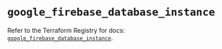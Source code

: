 # `google_firebase_database_instance`

Refer to the Terraform Registry for docs: [`google_firebase_database_instance`](https://registry.terraform.io/providers/hashicorp/google-beta/6.39.0/docs/resources/google_firebase_database_instance).
